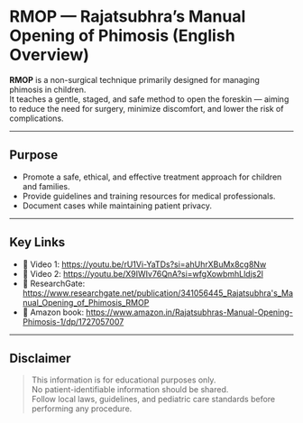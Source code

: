 # RMOP — Rajatsubhra’s Manual Opening of Phimosis (English Overview)

**RMOP** is a non-surgical technique primarily designed for managing phimosis in children.  
It teaches a gentle, staged, and safe method to open the foreskin — aiming to reduce the need for surgery, minimize discomfort, and lower the risk of complications.

---

## Purpose
- Promote a safe, ethical, and effective treatment approach for children and families.
- Provide guidelines and training resources for medical professionals.
- Document cases while maintaining patient privacy.

---

## Key Links
- 🎥 Video 1: https://youtu.be/rU1Vi-YaTDs?si=ahUhrXBuMx8cg8Nw  
- 🎥 Video 2: https://youtu.be/X9IWIv76QnA?si=wfgXowbmhLldjs2l  
- 📄 ResearchGate: https://www.researchgate.net/publication/341056445_Rajatsubhra's_Manual_Opening_of_Phimosis_RMOP  
- 📕 Amazon book: https://www.amazon.in/Rajatsubhras-Manual-Opening-Phimosis-1/dp/1727057007  

---

## Disclaimer
> This information is for educational purposes only.  
> No patient-identifiable information should be shared.  
> Follow local laws, guidelines, and pediatric care standards before performing any procedure.
